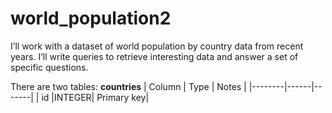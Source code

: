 # world_population2

I’ll work with a dataset of world population by country data from recent years. I’ll write queries to retrieve interesting data and answer a set of specific questions.

There are two tables:
**countries**
| Column | Type |	Notes |
|--------|------|-------|
| id     |INTEGER| Primary key|

